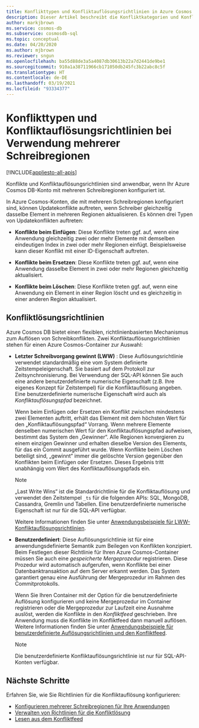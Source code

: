 ```yaml
---
title: Konflikttypen und Konfliktauflösungsrichtlinien in Azure Cosmos DB
description: Dieser Artikel beschreibt die Konfliktkategorien und Konfliktauflösungsrichtlinien in Azure Cosmos DB.
author: markjbrown
ms.service: cosmos-db
ms.subservice: cosmosdb-sql
ms.topic: conceptual
ms.date: 04/20/2020
ms.author: mjbrown
ms.reviewer: sngun
ms.openlocfilehash: ba55d88de3a5a4087db30613b22a7d2441de9be1
ms.sourcegitcommit: 910a1a38711966cb171050db245fc3b22abc8c5f
ms.translationtype: HT
ms.contentlocale: de-DE
ms.lasthandoff: 03/19/2021
ms.locfileid: "93334377"
---
```

# <a name="conflict-types-and-resolution-policies-when-using-multiple-write-regions"></a>Konflikttypen und Konfliktauflösungsrichtlinien bei Verwendung mehrerer Schreibregionen
[!INCLUDE[appliesto-all-apis](includes/appliesto-all-apis.md)]

Konflikte und Konfliktauflösungsrichtlinien sind anwendbar, wenn Ihr Azure Cosmos DB-Konto mit mehreren Schreibregionen konfiguriert ist.

In Azure Cosmos-Konten, die mit mehreren Schreibregionen konfiguriert sind, können Updatekonflikte auftreten, wenn Schreiber gleichzeitig dasselbe Element in mehreren Regionen aktualisieren. Es können drei Typen von Updatekonflikten auftreten:

* **Konflikte beim Einfügen**: Diese Konflikte treten ggf. auf, wenn eine Anwendung gleichzeitig zwei oder mehr Elemente mit demselben eindeutigen Index in zwei oder mehr Regionen einfügt. Beispielsweise kann dieser Konflikt mit einer ID-Eigenschaft auftreten.

* **Konflikte beim Ersetzen**: Diese Konflikte treten ggf. auf, wenn eine Anwendung dasselbe Element in zwei oder mehr Regionen gleichzeitig aktualisiert.

* **Konflikte beim Löschen**: Diese Konflikte treten ggf. auf, wenn eine Anwendung ein Element in einer Region löscht und es gleichzeitig in einer anderen Region aktualisiert.

## <a name="conflict-resolution-policies"></a>Konfliktlösungsrichtlinien

Azure Cosmos DB bietet einen flexiblen, richtlinienbasierten Mechanismus zum Auflösen von Schreibkonflikten. Zwei Konfliktauflösungsrichtlinien stehen für einen Azure Cosmos-Container zur Auswahl:

* **Letzter Schreibvorgang gewinnt (LWW)** : Diese Auflösungsrichtlinie verwendet standardmäßig eine vom System definierte Zeitstempeleigenschaft. Sie basiert auf dem Protokoll zur Zeitsynchronisierung. Bei Verwendung der SQL-API können Sie auch eine andere benutzerdefinierte numerische Eigenschaft (z.B. Ihre eigenes Konzept für Zeitstempel) für die Konfliktauflösung angeben. Eine benutzerdefinierte numerische Eigenschaft wird auch als *Konfliktauflösungspfad* bezeichnet. 

  Wenn beim Einfügen oder Ersetzen ein Konflikt zwischen mindestens zwei Elementen auftritt, erhält das Element mit dem höchsten Wert für den „Konfliktauflösungspfad“ Vorrang. Wenn mehrere Elemente denselben numerischen Wert für den Konfliktauflösungspfad aufweisen, bestimmt das System den „Gewinner“. Alle Regionen konvergieren zu einem einzigen Gewinner und erhalten dieselbe Version des Elements, für das ein Commit ausgeführt wurde. Wenn Konflikte beim Löschen beteiligt sind, „gewinnt“ immer die gelöschte Version gegenüber den Konflikten beim Einfügen oder Ersetzen. Dieses Ergebnis tritt unabhängig vom Wert des Konfliktauflösungspfads ein.

  > [!NOTE]
  > „Last Write Wins“ ist die Standardrichtlinie für die Konfliktauflösung und verwendet den Zeitstempel `_ts` für die folgenden APIs: SQL, MongoDB, Cassandra, Gremlin und Tabellen. Eine benutzerdefinierte numerische Eigenschaft ist nur für die SQL-API verfügbar.

  Weitere Informationen finden Sie unter [Anwendungsbeispiele für LWW-Konfliktauflösungsrichtlinien](how-to-manage-conflicts.md).

* **Benutzerdefiniert**: Diese Auflösungsrichtlinie ist für eine anwendungsdefinierte Semantik zum Beilegen von Konflikten konzipiert. Beim Festlegen dieser Richtlinie für Ihren Azure Cosmos-Container müssen Sie auch eine *gespeicherte Mergeprozedur* registrieren. Diese Prozedur wird automatisch aufgerufen, wenn Konflikte bei einer Datenbanktransaktion auf dem Server erkannt werden. Das System garantiert genau eine Ausführung der Mergeprozedur im Rahmen des Commitprotokolls.  

  Wenn Sie Ihren Container mit der Option für die benutzerdefinierte Auflösung konfigurieren und keine Mergeprozedur im Container registrieren oder die Mergeprozedur zur Laufzeit eine Ausnahme auslöst, werden die Konflikte in den *Konfliktfeed* geschrieben. Ihre Anwendung muss die Konflikte im Konfliktfeed dann manuell auflösen. Weitere Informationen finden Sie unter [Anwendungsbeispiele für benutzerdefinierte Auflösungsrichtlinien und den Konfliktfeed](how-to-manage-conflicts.md).

  > [!NOTE]
  > Die benutzerdefinierte Konfliktauflösungsrichtlinie ist nur für SQL-API-Konten verfügbar.

## <a name="next-steps"></a>Nächste Schritte

Erfahren Sie, wie Sie Richtlinien für die Konfliktauflösung konfigurieren:

* [Konfigurieren mehrerer Schreibregionen für Ihre Anwendungen](how-to-multi-master.md)
* [Verwalten von Richtlinien für die Konfliktlösung](how-to-manage-conflicts.md)
* [Lesen aus dem Konfliktfeed](how-to-manage-conflicts.md#read-from-conflict-feed)
